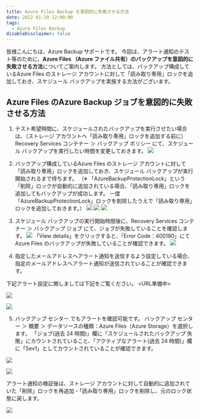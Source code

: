 ```yaml
---
title: Azure Files Backup を意図的に失敗させる方法
date: 2022-01-10 12:00:00
tags:
  - Azure Files Backup
disableDisclaimer: false
---
```


<!-- more -->
皆様こんにちは、Azure Backup サポートです。
今回は、アラート通知のテスト等のために、**Azure Files （Azure ファイル共有）のバックアップを意図的に失敗させる方法**についてご案内します。
方法としては、バックアップ構成しているAzure Files のストレージ アカウントに対して「読み取り専用」ロックを追加しておき、スケジュール バックアップを実施する方法がございます。


## Azure Files のAzure Backup ジョブを意図的に失敗させる方法
1) テスト希望時間に、スケジュールされたバックアップを実行させたい場合は、（ストレージ アカウントへ「読み取り専用」ロックを追加する前に）Recovery Services コンテナー ＞ バックアップ ポリシー にて、スケジュール バックアップを実行したい時間を変更しておきます。
![](https://user-images.githubusercontent.com/71251920/148649503-d62312ca-088e-49ea-98a1-f503b4b0f5e2.png)

2) バックアップ構成しているAzure Files のストレージ アカウントに対して「読み取り専用」ロックを追加しておき、スケジュール バックアップが実行開始されるまで待ちます。
（※ 「AzureBackupProtectionLock」という「削除」ロックが自動的に追加されている場合、「読み取り専用」ロックを追加してもバックアップが成功します。
一度「AzureBackupProtectionLock」ロックを削除したうえで「読み取り専用」ロックを追加しておきます。）
![](https://user-images.githubusercontent.com/71251920/148649504-9477278b-381c-4966-ad88-c38750bddf3f.png)
![](https://user-images.githubusercontent.com/71251920/148649505-f9da8577-1942-42a8-9ffb-1b6b01d365a1.png)
![](https://user-images.githubusercontent.com/71251920/148649491-01ec384a-493e-4c28-b40c-5150c3fe894a.png)

3) スケジュール バックアップの実行開始時間後に、Recovery Services コンテナー ＞ バックアップ ジョブ にて、ジョブが失敗していることを確認します。
![](https://user-images.githubusercontent.com/71251920/148649493-f43a1cdf-dae3-4b30-b3a0-7efa24eb8d7d.png)
「View details」をクリックすると、「Error Code：400190」にてAzure Files のバックアップが失敗していることが確認できます。
![](https://user-images.githubusercontent.com/71251920/148649494-a738edda-9b29-4b64-8d49-b89281946dce.png)

4) 指定したメールアドレスへアラート通知を送信するよう設定している場合、指定のメールアドレスへアラート通知が送信されていることが確認できます。

下記アラート設定に関しましては下記をご覧ください。
<URL準備中>

![](https://user-images.githubusercontent.com/71251920/148649496-1799a8de-0156-4556-b02f-447c64605e69.png)

![](https://user-images.githubusercontent.com/71251920/148649498-49c6aea5-4381-4cdc-8e1c-5a181eec5e5d.png)

5) バックアップ センター でもアラートを確認可能です。
バックアップ センター ＞ 概要 ＞ データソースの種類：Azure Files（Azure Storage）を選択します。
「ジョブ(過去 24 時間)」欄に「スケジュールされたバックアップ 失敗」にカウントされていること、「アクティブなアラート(過去 24 時間)」欄に「Sev1」としてカウントされていることが確認できます。

![](https://user-images.githubusercontent.com/71251920/148649499-e7dd44af-21e0-4217-b1b6-638e17ed6f16.png)

![](https://user-images.githubusercontent.com/71251920/148649500-fce2b072-d882-416e-a919-9124b9cf314a.png)

アラート通知の検証後は、ストレージ アカウントに対して自動的に追加されていた「削除」ロックを再追加・「読み取り専用」ロックを削除し、元のロック状態に戻します。

![](https://user-images.githubusercontent.com/71251920/148649502-836ffea1-9659-475d-9230-8ec612158642.png)



